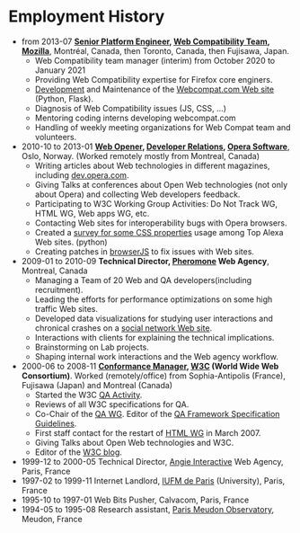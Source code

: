 # Employment History

* from 2013-07 **[Senior Platform Engineer](http://www.otsukare.info/), [Web Compatibility Team](https://wiki.mozilla.org/Compatibility), [Mozilla](http://mozilla.org/)**, Montréal, Canada, then Toronto, Canada, then Fujisawa, Japan.
  * Web Compatibility team manager (interim) from October 2020 to January 2021
  * Providing Web Compatibility expertise for Firefox core enginers.
  * [Development](https://github.com/webcompat/webcompat.com/) and Maintenance of the [Webcompat.com Web site](https://webcompat.com/) (Python, Flask).
  * Diagnosis of Web Compatibility issues (JS, CSS, …)
  * Mentoring coding interns developing webcompat.com
  * Handling of weekly meeting organizations for Web Compat team and volunteers.
* 2010-10 to 2013-01 **[Web Opener](http://my.opera.com/karlcow/), [Developer Relations](http://dev.opera.com/), [Opera Software](http://opera.com/)**, Oslo, Norway. (Worked remotely mostly from Montreal, Canada)
  * Writing articles about Web technologies in different magazines, including [dev.opera.com](http://dev.opera.com/author/karlcow).
  * Giving Talks at conferences about Open Web technologies (not only about Opera) and collecting Web developers feedback.
  * Participating to W3C Working Group Activities: Do Not Track WG, HTML WG, Web apps WG, etc.
  * Contacting Web sites for interoperability bugs with Opera browsers.
  * Created a [survey for some CSS properties](https://github.com/karlcow/websurvey) usage among Top Alexa Web sites. (python)
  * Creating patches in [browserJS](http://www.opera.com/docs/browserjs/) to fix issues with Web sites.
* 2009-01 to 2010-09 **Technical Director, [Pheromone](http://lab.pheromone.ca/) Web Agency**, Montreal, Canada
  * Managing a Team of 20 Web and QA developers(including recruitment).
  * Leading the efforts for performance optimizations on some high traffic Web sites.
  * Developed data visualizations for studying user interactions and chronical crashes on a [social network Web site](http://legrandclub.rds.ca/).
  * Interactions with clients for explaining the technical implications.
  * Brainstorming on Lab projects.
  * Shaping internal work interactions and the Web agency workflow.
* 2000-06 to 2008-11 **[Conformance Manager](http://www.w3.org/People/karl/), [W3C](http://www.w3.org/) (World Wide Web Consortium)**. Worked (remotely/office) from Sophia-Antipolis (France), Fujisawa (Japan) and Montreal (Canada)
  * Started the W3C [QA Activity](http://www.w3.org/QA/Activity.html).
  * Reviews of all W3C specifications for QA.
  * Co-Chair of the [QA WG](http://www.w3.org/QA/WG/). Editor of the [QA Framework Specification Guidelines](http://www.w3.org/TR/qaframe-spec).
  * First staff contact for the restart of [HTML WG](http://www.w3.org/html/wg/) in March 2007.
  * Giving Talks about Open Web technologies and W3C.
  * Editor of the [W3C blog](http://www.w3.org/QA/).
* 1999-12 to 2000-05 Technical Director, [Angie Interactive](http://www.angie.fr/) Web Agency, Paris, France
* 1997-02 to 1999-11 Internet Landlord, [IUFM de Paris](http://www.paris.iufm.fr/) (University), Paris, France
* 1995-10 to 1997-01 Web Bits Pusher, Calvacom, Paris, France
* 1994-05 to 1995-08 Research assistant, [Paris Meudon Observatory](http://www.obspm.fr/), Meudon, France
